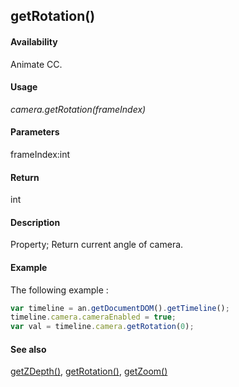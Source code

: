 ## getRotation()

#### Availability

Animate CC.

#### Usage

*camera.getRotation(frameIndex)*

#### Parameters

frameIndex:int

#### Return

int

#### Description

Property; Return current angle of camera.

#### Example

The following example :

```javascript
var timeline = an.getDocumentDOM().getTimeline();
timeline.camera.cameraEnabled = true;
var val = timeline.camera.getRotation(0);
```


#### See also

[getZDepth()](../Camera_object/Camera.md), [getRotation()](../Camera_object/Camera2.md), [getZoom()](../Camera_object/Camera1.md)